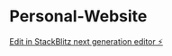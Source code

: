 # Personal-Website

[Edit in StackBlitz next generation editor ⚡️](https://stackblitz.com/~/github.com/joshuaanicette/Personal-Website)
